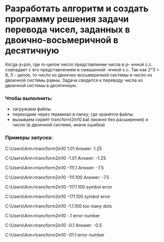 # Разработать алгоритм и создать программу решения задачи перевода чисел, заданных в двоично-восьмеричной в десятичную

Когда q=pm, где m-целое число представление числа в p- ичной с.с. совпадает с его представлением в смешанной <p-q>-ичной с.с.
	Так как 2^3 = 8,  3 - целое, то число из двоично-восьмеричной системы и число из двоичной системы равны. Задача сводится к переводу числа из двоичной системы в десятичную.


### Чтобы выполнить:
+ загружаем файлы 
+ переходим через терминал в папку, где хранятся файлы 
+  вызываем скрипт trancform2in10.bat (можно без расширения) и число (в двоичной системе, иначе ошибка)

### Примеры запуска:
C:\Users\Ann>trancform2in10 1.01
Answer:  1.25

C:\Users\Ann>trancform2in10 -1.01
Answer: -1.25

C:\Users\Ann>trancform2in10 -111.1
Answer: -7.5

C:\Users\Ann>trancform2in10 -111.100
Answer: -7.5

C:\Users\Ann>trancform2in10 -1171.100
symbol error

C:\Users\Ann>trancform2in10 -171.100
symbol error

C:\Users\Ann>trancform2in10 -1.1.100
too many dots

C:\Users\Ann>trancform2in10 -.1
error number

C:\Users\Ann>trancform2in10 -0.1
Answer: -0.5

C:\Users\Ann>trancform2in10 -01.1
error number
